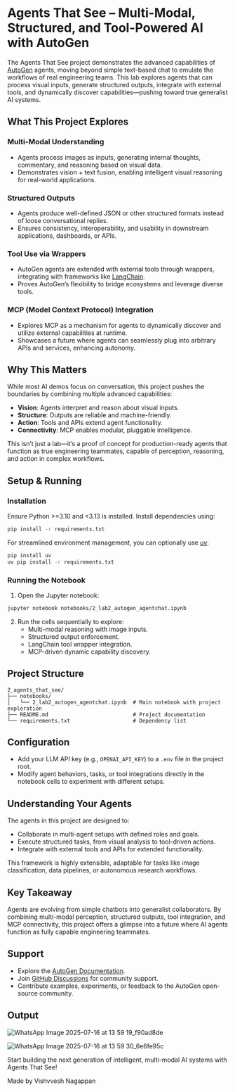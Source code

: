 # Agents That See – Multi-Modal, Structured, and Tool-Powered AI with AutoGen

The Agents That See project demonstrates the advanced capabilities of [AutoGen](https://microsoft.github.io/autogen/) agents, moving beyond simple text-based chat to emulate the workflows of real engineering teams. This lab explores agents that can process visual inputs, generate structured outputs, integrate with external tools, and dynamically discover capabilities—pushing toward true generalist AI systems.

## What This Project Explores

### Multi-Modal Understanding
- Agents process images as inputs, generating internal thoughts, commentary, and reasoning based on visual data.
- Demonstrates vision + text fusion, enabling intelligent visual reasoning for real-world applications.

### Structured Outputs
- Agents produce well-defined JSON or other structured formats instead of loose conversational replies.
- Ensures consistency, interoperability, and usability in downstream applications, dashboards, or APIs.

### Tool Use via Wrappers
- AutoGen agents are extended with external tools through wrappers, integrating with frameworks like [LangChain](https://www.langchain.com/).
- Proves AutoGen’s flexibility to bridge ecosystems and leverage diverse tools.

### MCP (Model Context Protocol) Integration
- Explores MCP as a mechanism for agents to dynamically discover and utilize external capabilities at runtime.
- Showcases a future where agents can seamlessly plug into arbitrary APIs and services, enhancing autonomy.

## Why This Matters

While most AI demos focus on conversation, this project pushes the boundaries by combining multiple advanced capabilities:
- **Vision**: Agents interpret and reason about visual inputs.
- **Structure**: Outputs are reliable and machine-friendly.
- **Action**: Tools and APIs extend agent functionality.
- **Connectivity**: MCP enables modular, pluggable intelligence.

This isn’t just a lab—it’s a proof of concept for production-ready agents that function as true engineering teammates, capable of perception, reasoning, and action in complex workflows.

## Setup & Running

### Installation
Ensure Python >=3.10 and <3.13 is installed. Install dependencies using:

```bash
pip install -r requirements.txt
```

For streamlined environment management, you can optionally use [uv](https://github.com/astral-sh/uv):

```bash
pip install uv
uv pip install -r requirements.txt
```

### Running the Notebook
1. Open the Jupyter notebook:

```bash
jupyter notebook notebooks/2_lab2_autogen_agentchat.ipynb
```

2. Run the cells sequentially to explore:
   - Multi-modal reasoning with image inputs.
   - Structured output enforcement.
   - LangChain tool wrapper integration.
   - MCP-driven dynamic capability discovery.

## Project Structure

```
2_agents_that_see/
├── notebooks/
│   └── 2_lab2_autogen_agentchat.ipynb  # Main notebook with project exploration
├── README.md                           # Project documentation
└── requirements.txt                    # Dependency list
```

## Configuration
- Add your LLM API key (e.g., `OPENAI_API_KEY`) to a `.env` file in the project root.
- Modify agent behaviors, tasks, or tool integrations directly in the notebook cells to experiment with different setups.

## Understanding Your Agents
The agents in this project are designed to:
- Collaborate in multi-agent setups with defined roles and goals.
- Execute structured tasks, from visual analysis to tool-driven actions.
- Integrate with external tools and APIs for extended functionality.

This framework is highly extensible, adaptable for tasks like image classification, data pipelines, or autonomous research workflows.

## Key Takeaway
Agents are evolving from simple chatbots into generalist collaborators. By combining multi-modal perception, structured outputs, tool integration, and MCP connectivity, this project offers a glimpse into a future where AI agents function as fully capable engineering teammates.

## Support
- Explore the [AutoGen Documentation](https://microsoft.github.io/autogen/docs/).
- Join [GitHub Discussions](https://github.com/microsoft/autogen/discussions) for community support.
- Contribute examples, experiments, or feedback to the AutoGen open-source community.

## Output

![WhatsApp Image 2025-07-16 at 13 59 19_f90ad8de](https://github.com/user-attachments/assets/93f98943-6c83-44ec-9434-3aed84cec4a0)

![WhatsApp Image 2025-07-16 at 13 59 30_6e6fe95c](https://github.com/user-attachments/assets/8a9e208b-3b81-4e8b-9452-e90381b3468c)



Start building the next generation of intelligent, multi-modal AI systems with Agents That See!

Made by Vishvvesh Nagappan
